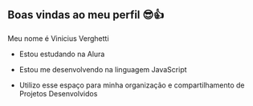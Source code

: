 ## Boas vindas ao meu perfil 😎👍

Meu nome é Vinicius Verghetti

- Estou estudando na Alura

- Estou me desenvolvendo na linguagem JavaScript

- Utilizo esse espaço para minha organização e compartilhamento de Projetos Desenvolvidos
